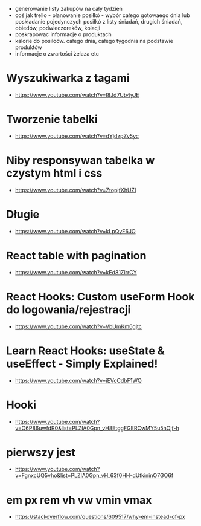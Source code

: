 - generowanie listy zakupów na cały tydzień
- coś jak trello - planowanie posiłkó - wybór całego gotowaego dnia lub poskładanie pojedynczych posiłkó z listy śniadań, drugich śniadań, obiedów, podwieczoreków, kolacji
- poskrapowac informacje o produktach
- kalorie do posiłoów. całego dnia, całego tygodnia na podstawie produktów
- informacje o zwartości żelaza etc

# Wyszukiwarka z tagami

- https://www.youtube.com/watch?v=l8Jd7Ub4yJE

# Tworzenie tabelki

- https://www.youtube.com/watch?v=dYjdzpZv5yc

# Niby responsywan tabelka w czystym html i css

- https://www.youtube.com/watch?v=ZtopjfXhUZI

# Długie

- https://www.youtube.com/watch?v=kLpQyF6JO

# React table with pagination

- https://www.youtube.com/watch?v=kEd81ZirrCY

# React Hooks: Custom useForm Hook do logowania/rejestracji

- https://www.youtube.com/watch?v=VbUmKm6gjtc

# Learn React Hooks: useState & useEffect - Simply Explained!

- https://www.youtube.com/watch?v=iEVcCdbF1WQ

# Hooki

- https://www.youtube.com/watch?v=O6P86uwfdR0&list=PLZlA0Gpn_vH8EtggFGERCwMY5u5hOjf-h

# pierwszy jest

- https://www.youtube.com/watch?v=FgnxcUQ5vho&list=PLZlA0Gpn_vH_63f0HH-dUtkininO7GO6f

# em px rem vh vw vmin vmax

- https://stackoverflow.com/questions/609517/why-em-instead-of-px
